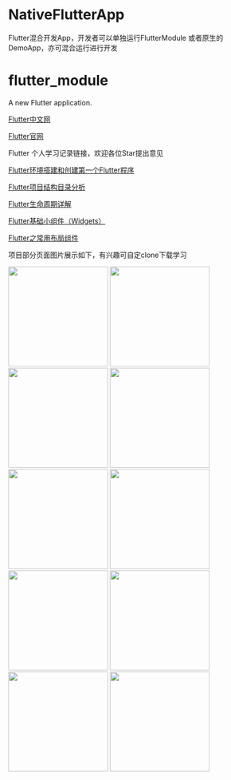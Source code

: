# NativeFlutterApp
Flutter混合开发App，开发者可以单独运行FlutterModule  或者原生的DemoApp，亦可混合运行进行开发
# flutter_module

A new Flutter application.

[Flutter中文网](https://flutterchina.club/)

[Flutter官网](https://github.com/flutter/flutter)

Flutter 个人学习记录链接，欢迎各位Star提出意见

[Flutter环境搭建和创建第一个Flutter程序](https://www.jianshu.com/p/dcf025dde34c)

[Flutter项目结构目录分析](https://www.jianshu.com/p/759d26c9fcc7)

[Flutter生命周期详解](https://www.jianshu.com/p/00ff0c2b8336)

[Flutter基础小组件（Widgets）](https://www.jianshu.com/p/38660eaa385a)

[Flutter之常用布局组件](https://www.jianshu.com/p/5a01cbc7bee3)

项目部分页面图片展示如下，有兴趣可自定clone下载学习

<img src="https://github.com/wang709693972wei/NativeFlutterApp/blob/master/flutter_module/lib/demo/imageshow/image_show1.png" width="200">     <img src="https://github.com/wang709693972wei/NativeFlutterApp/blob/master/flutter_module/lib/demo/imageshow/image_show2.png" width="200">     <img src="https://github.com/wang709693972wei/NativeFlutterApp/blob/master/flutter_module/lib/demo/imageshow/image_show3.png" width="200">     <img src="https://github.com/wang709693972wei/NativeFlutterApp/blob/master/flutter_module/lib/demo/imageshow/image_show4.png" width="200">     <img src="https://github.com/wang709693972wei/NativeFlutterApp/blob/master/flutter_module/lib/demo/imageshow/image_show5.png" width="200">     <img src="https://github.com/wang709693972wei/NativeFlutterApp/blob/master/flutter_module/lib/demo/imageshow/image_show6.png" width="200">     <img src="https://github.com/wang709693972wei/NativeFlutterApp/blob/master/flutter_module/lib/demo/imageshow/image_show7.png" width="200">     <img src="https://github.com/wang709693972wei/NativeFlutterApp/blob/master/flutter_module/lib/demo/imageshow/image_show8.png" width="200">     <img src="https://github.com/wang709693972wei/NativeFlutterApp/blob/master/flutter_module/lib/demo/imageshow/image_show9.png" width="200">     <img src="https://github.com/wang709693972wei/NativeFlutterApp/blob/master/flutter_module/lib/demo/imageshow/image_show10.png" width="200">
